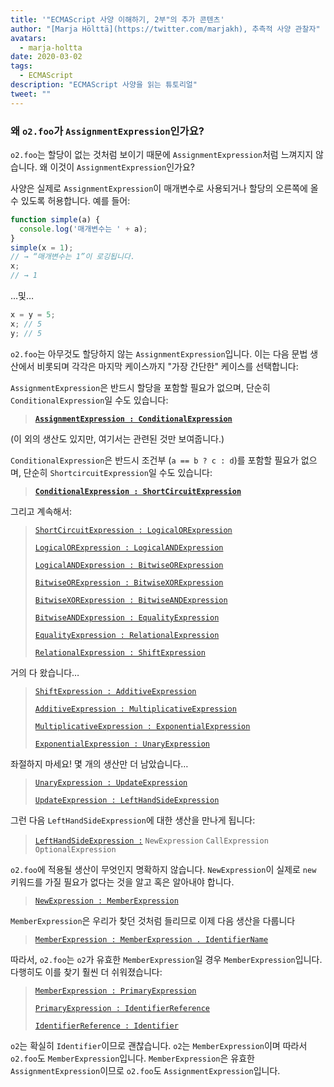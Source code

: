 ```yaml
---
title: '"ECMAScript 사양 이해하기, 2부"의 추가 콘텐츠'
author: "[Marja Hölttä](https://twitter.com/marjakh), 추측적 사양 관찰자"
avatars:
  - marja-holtta
date: 2020-03-02
tags:
  - ECMAScript
description: "ECMAScript 사양을 읽는 튜토리얼"
tweet: ""
---
```


### 왜 `o2.foo`가 `AssignmentExpression`인가요?

`o2.foo`는 할당이 없는 것처럼 보이기 때문에 `AssignmentExpression`처럼 느껴지지 않습니다. 왜 이것이 `AssignmentExpression`인가요?

사양은 실제로 `AssignmentExpression`이 매개변수로 사용되거나 할당의 오른쪽에 올 수 있도록 허용합니다. 예를 들어:

```js
function simple(a) {
  console.log('매개변수는 ' + a);
}
simple(x = 1);
// → “매개변수는 1”이 로깅됩니다.
x;
// → 1
```

…및…

```js
x = y = 5;
x; // 5
y; // 5
```

`o2.foo`는 아무것도 할당하지 않는 `AssignmentExpression`입니다. 이는 다음 문법 생산에서 비롯되며 각각은 마지막 케이스까지 "가장 간단한" 케이스를 선택합니다:

`AssignmentExpression`은 반드시 할당을 포함할 필요가 없으며, 단순히 `ConditionalExpression`일 수도 있습니다:

> **[`AssignmentExpression : ConditionalExpression`](https://tc39.es/ecma262/#sec-assignment-operators)**

(이 외의 생산도 있지만, 여기서는 관련된 것만 보여줍니다.)

`ConditionalExpression`은 반드시 조건부 (`a == b ? c : d`)를 포함할 필요가 없으며, 단순히 `ShortcircuitExpression`일 수도 있습니다:

> **[`ConditionalExpression : ShortCircuitExpression`](https://tc39.es/ecma262/#sec-conditional-operator)**

그리고 계속해서:

> [`ShortCircuitExpression : LogicalORExpression`](https://tc39.es/ecma262/#prod-ShortCircuitExpression)
>
> [`LogicalORExpression : LogicalANDExpression`](https://tc39.es/ecma262/#prod-LogicalORExpression)
>
> [`LogicalANDExpression : BitwiseORExpression`](https://tc39.es/ecma262/#prod-LogicalANDExpression)
>
> [`BitwiseORExpression : BitwiseXORExpression`](https://tc39.es/ecma262/#prod-BitwiseORExpression)
>
> [`BitwiseXORExpression : BitwiseANDExpression`](https://tc39.es/ecma262/#prod-BitwiseXORExpression)
>
> [`BitwiseANDExpression : EqualityExpression`](https://tc39.es/ecma262/#prod-BitwiseANDExpression)
>
> [`EqualityExpression : RelationalExpression`](https://tc39.es/ecma262/#sec-equality-operators)
>
> [`RelationalExpression : ShiftExpression`](https://tc39.es/ecma262/#prod-RelationalExpression)

<!--truncate-->
거의 다 왔습니다…

> [`ShiftExpression : AdditiveExpression`](https://tc39.es/ecma262/#prod-ShiftExpression)
>
> [`AdditiveExpression : MultiplicativeExpression`](https://tc39.es/ecma262/#prod-AdditiveExpression)
>
> [`MultiplicativeExpression : ExponentialExpression`](https://tc39.es/ecma262/#prod-MultiplicativeExpression)
>
> [`ExponentialExpression : UnaryExpression`](https://tc39.es/ecma262/#prod-ExponentiationExpression)

좌절하지 마세요! 몇 개의 생산만 더 남았습니다…

> [`UnaryExpression : UpdateExpression`](https://tc39.es/ecma262/#prod-UnaryExpression)
>
> [`UpdateExpression : LeftHandSideExpression`](https://tc39.es/ecma262/#prod-UpdateExpression)

그런 다음 `LeftHandSideExpression`에 대한 생산을 만나게 됩니다:

> [`LeftHandSideExpression :`](https://tc39.es/ecma262/#prod-LeftHandSideExpression)
> `NewExpression`
> `CallExpression`
> `OptionalExpression`

`o2.foo`에 적용될 생산이 무엇인지 명확하지 않습니다. `NewExpression`이 실제로 `new` 키워드를 가질 필요가 없다는 것을 알고 혹은 알아내야 합니다.

> [`NewExpression : MemberExpression`](https://tc39.es/ecma262/#prod-NewExpression)

`MemberExpression`은 우리가 찾던 것처럼 들리므로 이제 다음 생산을 다룹니다

> [`MemberExpression : MemberExpression . IdentifierName`](https://tc39.es/ecma262/#prod-MemberExpression)

따라서, `o2.foo`는 `o2`가 유효한 `MemberExpression`일 경우 `MemberExpression`입니다. 다행히도 이를 찾기 훨씬 더 쉬워졌습니다:

> [`MemberExpression : PrimaryExpression`](https://tc39.es/ecma262/#prod-MemberExpression)
>
> [`PrimaryExpression : IdentifierReference`](https://tc39.es/ecma262/#prod-PrimaryExpression)
>
> [`IdentifierReference : Identifier`](https://tc39.es/ecma262/#prod-IdentifierReference)

`o2`는 확실히 `Identifier`이므로 괜찮습니다. `o2`는 `MemberExpression`이며 따라서 `o2.foo`도 `MemberExpression`입니다. `MemberExpression`은 유효한 `AssignmentExpression`이므로 `o2.foo`도 `AssignmentExpression`입니다.
